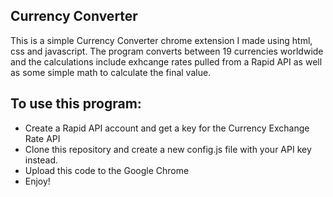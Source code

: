 ## Currency Converter
This is a simple Currency Converter chrome extension I made using html, css and javascript. The program converts between 19 currencies worldwide and the calculations include exhcange rates pulled from a Rapid API as well as some simple math to calculate the final value.

## To use this program:
- Create a Rapid API account and get a key for the Currency Exchange Rate API
- Clone this repository and create a new config.js file with your API key instead.
- Upload this code to the Google Chrome
- Enjoy!
